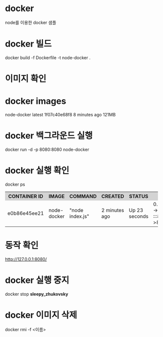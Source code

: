 # docker
node를 이용한 docker 샘플

# docker 빌드
docker build -f Dockerfile -t node-docker .

# 이미지 확인
docker images 
====================================
node-docker                                     latest         1f07c40e68f8   8 minutes ago   121MB<br>

# docker 백그라운드 실행
docker run -d -p 8080:8080 node-docker

# docker 실행 확인
docker ps<br>

<table>
    <tr style="background-color:lightgrey">
        <th>CONTAINER ID</th>
        <th>IMAGE</th>		
        <th>COMMAND</th>
        <th>CREATED</th>
        <th>STATUS</th>
        <th>PORTS</th>
        <th>NAMES</th>
    </tr>
    <tr>
        <td>e0b86e45ee21</td>
        <td>node-docker</td>		
        <td>"node index.js"</td>
        <td>2 minutes ago</td>          	
        <td>Up 23 seconds</td>
        <td>0.0.0.0:8080->8080/tcp, :::8080->8080/tcp</td>
        <td>sleepy_zhukovsky</td>
    </tr>		
</table>

# 동작 확인
http://127.0.0.1:8080/

# docker 실행 중지
docker stop <b>sleepy_zhukovsky</b>

# docker 이미지 삭제 
docker rmi -f  <이름>
